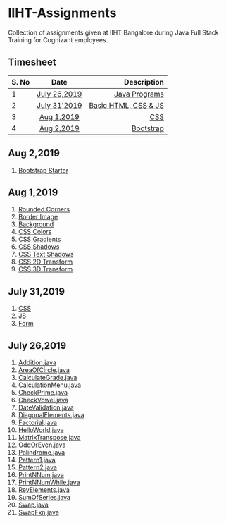 # IIHT-Assignments
Collection of assignments given at IIHT Bangalore during Java Full Stack Training for Cognizant employees.

## Timesheet

| S. No| Date          | Description |
| -----|:-------------:| -----:|
| 1    | [July 26,2019](#July-26,-2019)  | [Java Programs](#July-26,-2019)|
| 2    | [July 31'2019](#July-31,-2019)  | [Basic HTML, CSS & JS](#July-31,-2019) |
| 3    | [Aug 1,2019](#Aug-1,2019)  | [CSS](#Aug-1,2019)  |
| 4    | [Aug 2,2019](#Aug-2,2019)  | [Bootstrap](#Aug-2,2019) |

## Aug 2,2019

1. [Bootstrap Starter](Aug2-Bootstrap/1-BootstrapStarter.html)

## Aug 1,2019

1. [Rounded Corners](Aug1-CSS/1-roundedCorners.html)
2. [Border Image](Aug1-CSS/2-borderImage.html)
3. [Background]()
4. [CSS Colors](Aug1-CSS/2-borderImage.html)
5. [CSS Gradients](Aug1-CSS/2-borderImage.html)
6. [CSS Shadows](Aug1-CSS/2-borderImage.html)
7. [CSS Text Shadows](Aug1-CSS/2-borderImage.html)
8. [CSS 2D Transform](Aug1-CSS/2-borderImage.html)
9. [CSS 3D Transform](Aug1-CSS/2-borderImage.html)


## July 31,2019

1. [CSS](July31-Basics/CSS)
2. [JS](July31-Basics/JS)
3. [Form](July31-Basics/Form)

## July 26,2019

1. [Addition.java](July26-Java/Addition.java)
2. [AreaOfCircle.java](July26-Java/AreaOfCircle.java)
3. [CalculateGrade.java](July26-Java/CalculateGrade.java)
4. [CalculationMenu.java](July26-Java/CalculationMenu.java)
5. [CheckPrime.java](July26-Java/CheckPrime.java)
6. [CheckVowel.java](July26-Java/CheckVowel.java)
7. [DateValidation.java](July26-Java/DateValidation.java)
8. [DiagonalElements.java](July26-Java/DiagonalElements.java)
9. [Factorial.java](July26-Java/Factorial.java)
10. [HelloWorld.java](July26-Java/HelloWorld.java)
11. [MatrixTranspose.java](July26-Java/MatrixTranspose.java)
12. [OddOrEven.java](July26-Java/OddOrEven.java)
13. [Palindrome.java](July26-Java/Palindrome.java)
14. [Pattern1.java](July26-Java/Pattern1.java)
15. [Pattern2.java](July26-Java/Pattern2.java)
16. [PrintNNum.java](July26-Java/PrintNNum.java)
17. [PrintNNumWhile.java](July26-Java/PrintNNumWhile.java)
18. [RevElements.java](July26-Java/RevElements.java)
19. [SumOfSeries.java](July26-Java/SumOfSeries.java)
20. [Swap.java](July26-Java/Swap.java)
21. [SwapFxn.java](July26-Java/SwapFxn.java)

